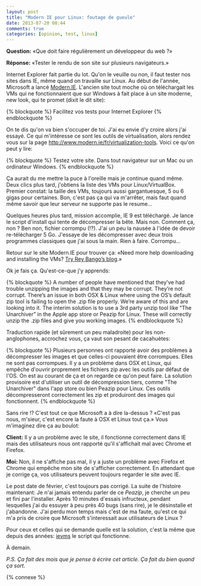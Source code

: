 ```yaml
---
layout: post
title: "Modern IE pour Linux: foutage de gueule"
date: 2013-07-20 08:44
comments: true
categories: [opinion, test, linux]
---
```


**Question:** «Que doit faire régulièrement un développeur du web ?»

**Réponse:** «Tester le rendu de son site sur plusieurs navigateurs.»

Internet Explorer fait partie du lot. Qu'on le veuille ou non, il faut
tester nos sites dans IE, même quand on travaille sur Linux.
Au début de l'année, Microsoft a lancé
[Modern.IE](http://www.modern.ie/fr). L'ancien site tout moche où on
téléchargait les VMs qui ne fonctionnaient que sur Windows à fait place
à un site moderne, new look, qui te
promet (dixit le dit site):

{% blockquote %}
Facilitez vos tests pour Internet Explorer
{% endblockquote %}

<!-- more -->

On te dis qu'on va bien s'occuper de toi. J'ai eu envie d'y croire alors
j'ai essayé. Ce qui m'intéresse ce sont les outils de virtualisation, alors
rendez vous sur la page http://www.modern.ie/fr/virtualization-tools. Voici
ce qu'on peut y lire:

{% blockquote %}
Testez votre site. Dans tout navigateur sur un Mac ou un ordinateur Windows.
{% endblockquote %}

Ça aurait du me mettre la puce à l'oreille mais je continue quand même.
Deux clics plus tard, j'obtiens la liste des VMs pour Linux/VirtualBox.
Premier constat: la taille des VMs, toujours aussi gargantuesque, 
5 ou 6 gigas pour certaines.
Bon, c'est pas ça qui va m'arrêter, mais faut quand même savoir que leur
serveur ne supporte pas le resume…

Quelques heures plus tard, mission accomplie, IE 9 est téléchargé. Je
lance le script d'install qui tente de décompresser la bête.
Mais non. Comment ça, non ? Ben non, fichier corrompu (!?). J'ai un peu la nausée à l'idée de devoir
re-télécharger 5 Go. J'essaye de les décompresser avec
deux trois programmes classiques que j'ai sous la main. Rien à faire.
Corrompu…

Retour sur le site Modern.IE pour trouver ça: «Need more help downloading and installing the VMs?
[Try Rey Bango’s blog](http://blog.reybango.com/2013/02/04/making-internet-explorer-testing-easier-with-new-ie-vms/).»

Ok je fais ça. Qu'est-ce-que j'y apprends:


{% blockquote %}
A number of people have mentioned that they’ve had trouble unzipping the
images and that they may be corrupt. They’re not corrupt. There’s an issue in
both OSX & Linux where using the OS’s default zip tool is failing to open the
.zip file properly. We’re aware of this and are looking into it. The interim
solution is to use a 3rd party unzip tool like “The Unarchiver” in the Apple
app store or Peazip for Linux. These will correctly unzip the .zip files and
give you working images.
{% endblockquote %}

Traduction rapide (et sûrement un peu maladroite) pour les non-anglophones, accrochez vous, ça vaut son
pesant de cacahuètes:

{% blockquote %}
Plusieurs personnes ont rapporté avoir des problèmes à décompresser les images
et que celles-ci pouvaient être corrompues. Elles ne sont pas corrompues. Il y
a un problème dans OSX et Linux, qui empêche d'ouvrir proprement les fichiers
zip avec les outils par défaut de l'OS. On est au courant de ça et on regarde
ce qu'on peut faire. La solution provisoire est d'utiliser un outil de
décompression tiers, comme "The Unarchiver" dans l'app store ou bien Peazip
pour Linux. Ces outils décompresseront correctement les zip et produiront des
images qui fonctionnent.
{% endblockquote %}

Sans rire !? C'est tout ce que Microsoft a à dire la-dessus ? «C'est pas
nous, m'sieur, c'est encore la faute à OSX et Linux tout ça.»
Vous m'imaginez dire ça au boulot:

  **Client:** Il y a un problème avec le site, il fonctionne correctement dans
IE mais des utilisateurs nous ont rapporté qu'il s'affichait mal avec
Chrome et Firefox.

  **Moi:** Non, il ne s'affiche pas mal, il y a juste un problème avec Firefox et Chrome
qui empêche mon site de s'afficher correctement. En attendant que je corrige
ça, vos utilisateurs peuvent toujours regarder le site avec IE.

Le post date de février, c'est toujours pas corrigé. La suite de l'histoire
maintenant: Je n'ai jamais entendu
parler de ce *Peazip*, je cherche un peu et fini par l'installer. Après 10
minutes d'essais infructeux, pendant lesquelles j'ai du essuyer à peu près
40 bugs (sans rire), je le désinstalle et j'abandonne.
J'ai perdu
mon temps mais c'est de ma faute, qu'est ce qui m'a pris de croire
que Microsoft s'interessait aux utilisateurs de Linux ?

Pour ceux et celles qui se demande quelle est la solution, c'est la même que depuis
des années: [ievms](https://github.com/xdissent/ievms) le script qui fonctionne.

À demain.

*P.S. Ça fait des mois que je pense à écrire cet article. Ça fait du bien
quand ça sort.*

{% connexe %}
